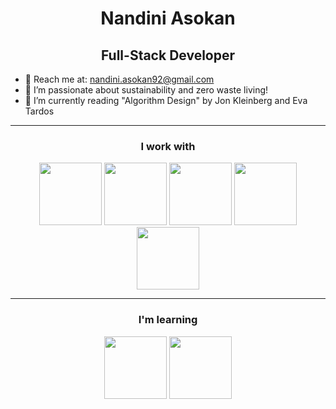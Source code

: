 <h1 align="center"> Nandini Asokan </h1>
<h2 align="center"> Full-Stack Developer </h2>

- 📡 Reach me at: nandini.asokan92@gmail.com
- 🌱 I’m passionate about sustainability and zero waste living!
- 📖 I’m currently reading "Algorithm Design" by Jon Kleinberg and Eva Tardos

---
<h3 align="center"> I work with </h3>
<div align="center">
<img width="100px" src="https://user-images.githubusercontent.com/10675806/206295271-31c32925-ddcf-485b-acf2-bc51fc98915a.png" /> 
<img  width="100px" src="https://user-images.githubusercontent.com/10675806/206295347-7acaea2b-6ec8-4edd-bc8f-4b023fe69cd9.png" /> 
<img width="100px"  src="https://user-images.githubusercontent.com/10675806/206295366-e00f4f36-d09e-4d47-bd90-2406e9e97e48.png" /> 
<img width="100px"  src="https://user-images.githubusercontent.com/10675806/206295378-38937501-021b-47ac-aea9-5b9ffa8d8ac5.png" /> 
<img width="100px"  src="https://user-images.githubusercontent.com/10675806/206295396-4adfdf27-0d20-497e-9ab7-855ead36fb33.png" />
</div>

---
<h3 align="center"> I'm learning </h3>
<div align="center">
<img width="100px" src="https://user-images.githubusercontent.com/10675806/208257308-20bcd115-498e-4d59-bc24-ecf7af0ade34.png" />
<img width="100px" src="https://cdn.jsdelivr.net/gh/devicons/devicon/icons/java/java-original.svg" />
</div>

<!---
nandini92/nandini92 is a ✨ special ✨ repository because its `README.md` (this file) appears on your GitHub profile.
You can click the Preview link to take a look at your changes.
--->
